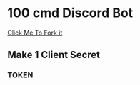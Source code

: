 # 100 cmd Discord Bot

<a href="https://replit.com/@MashimasHeros/100-cmd-bot?v=1">Click Me To Fork it</a>

<h2> Make 1 Client Secret </h2>
<h3> TOKEN </h3>

